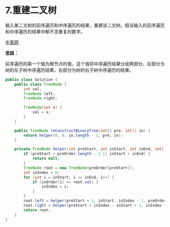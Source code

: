 # 7.重建二叉树

输入某二叉树的前序遍历和中序遍历的结果，重建该二叉树。假设输入的前序遍历和中序遍历的结果中都不含重复的数字。

[牛客网](https://www.nowcoder.com/practice/8a19cbe657394eeaac2f6ea9b0f6fcf6?tpId=13&tqId=11157&tPage=1&rp=1&ru=/ta/coding-interviews&qru=/ta/coding-interviews/question-ranking)

**思路：**

前序遍历的第一个值为根节点的值，这个值将中序遍历结果分成两部分，左部分为树的左子树中序遍历结果，右部分为树的右子树中序遍历的结果。

```java
public class Solution {
    public class TreeNode {
        int val;
        TreeNode left;
        TreeNode right;

        TreeNode(int x) {
            val = x;
        }
    }

    public TreeNode reConstructBinaryTree(int[] pre, int[] in) {
        return helper(0, 0, in.length - 1, pre, in);
    }

    private TreeNode helper(int preStart, int inStart, int inEnd, int[] preOrder, int[] inOrder) {
        if (preStart > preOrder.length - 1 || inStart > inEnd) {
            return null;
        }
        TreeNode root = new TreeNode(preOrder[preStart]);
        int inIndex = 0;
        for (int i = inStart; i <= inEnd; i++) {
            if (inOrder[i] == root.val) {
                inIndex = i;
            }
        }
        root.left = helper(preStart + 1, inStart, inIndex - 1, preOrder, inOrder);
        root.right = helper(preStart + inIndex - inStart + 1, inIndex + 1, inEnd, preOrder, inOrder);
        return root;
    }
}
```